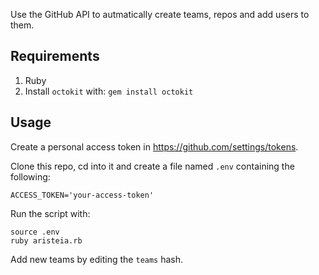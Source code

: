 Use the GitHub API to autmatically create teams, repos and add users to them.

## Requirements

1. Ruby
2. Install `octokit` with: `gem install octokit`

## Usage

Create a personal access token in <https://github.com/settings/tokens>.

Clone this repo, cd into it and create a file named `.env` containing the
following:

```
ACCESS_TOKEN='your-access-token'
```

Run the script with:

```
source .env
ruby aristeia.rb
```

Add new teams by editing the `teams` hash.
